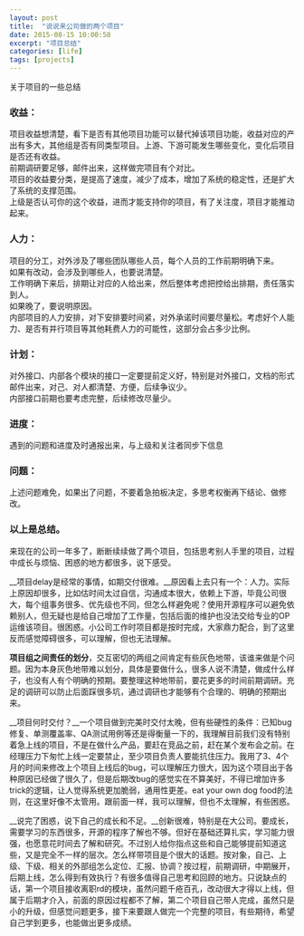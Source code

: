 ```yaml
---
layout: post
title:  "说说来公司做的两个项目"
date: 2015-08-15 10:00:58
excerpt: "项目总结"
categories: [life]
tags: [projects]
---
```


关于项目的一些总结

<!--more-->

### 收益：
项目收益想清楚，看下是否有其他项目功能可以替代掉该项目功能，收益对应的产出有多大，其他组是否有同类型项目。上游、下游可能发生哪些变化，变化后项目是否还有收益。  
前期调研要足够，邮件出来，这样做完项目有个对比。  
项目的收益要分类，是提高了速度，减少了成本，增加了系统的稳定性，还是扩大了系统的支撑范围。  
上级是否认可你的这个收益，进而才能支持你的项目，有了关注度，项目才能推动起来。  

### 人力：
项目的分工，对外涉及了哪些团队哪些人员，每个人员的工作前期明确下来。  
如果有改动，会涉及到哪些人，也要说清楚。  
工作明确下来后，排期让对应的人给出来，然后整体考虑把控给出排期，责任落实到人。   
如果晚了，要说明原因。  
内部项目的人力安排，对下安排要时间紧，对外承诺时间要尽量松。考虑好个人能力、是否有并行项目等其他耗费人力的可能性，这部分会占多少比例。   

### 计划：
对外接口、内部各个模块的接口一定要提前定义好，特别是对外接口，文档的形式邮件出来，对己、对人都清楚、方便，后续争议少。  
内部接口前期也要考虑完整，后续修改尽量少。   

### 进度：
遇到的问题和进度及时通报出来，与上级和关注者同步下信息  

### 问题：
上述问题难免，如果出了问题，不要着急拍板决定，多思考权衡再下结论、做修改。

### 以上是总结。
来现在的公司一年多了，断断续续做了两个项目，包括思考别人手里的项目，过程中成长与烦恼、困惑的地方都很多，说下感受。  

__项目delay是经常的事情，如期交付很难。__原因看上去只有一个：人力。实际上原因却很多，比如估时间太过自信，沟通成本很大，依赖上下游，毕竟公司很大，每个组事务很多、优先级也不同，但怎么样避免呢？使用开源程序可以避免依赖别人，但无疑也是给自己增加了工作量，包括后面的维护也没法交给专业的OP运维该项目。很困惑。小公司工作时项目都是按时完成，大家鼎力配合，到了这里反而感觉障碍很多，可以理解，但也无法理解。  

__项目组之间责任的划分__，交互密切的两组之间肯定有些灰色地带，该谁来做是个问题。因为本身灰色地带难以划分，具体是要做什么，很多人说不清楚，做成什么样子，也没有人有个明确的预期。要整理这种地带前，要花更多的时间前期调研。充足的调研可以防止后面踩很多坑，通过调研也才能够有个合理的、明确的预期出来。  

__项目何时交付？__一个项目做到完美时交付太晚，但有些硬性的条件：已知bug修复、单测覆盖率、QA测试用例等还是得衡量一下的，我理解目前我们没有特别着急上线的项目，不是在做什么产品，要赶在竞品之前，赶在某个发布会之前。在经理压力下匆忙上线一定要禁止，至少项目负责人要能抗住压力。我用了3、4个月的时间来修改上个项目上线后的bug，可以理解压力很大，因为这个项目出于各种原因已经做了很久了，但是后期改bug的感觉实在不算美好，不得已增加许多trick的逻辑，让人觉得系统更加脆弱，通用性更差。eat your own dog food的法则，在这里好像不太管用。跟前面一样，我可以理解，但也不太理解，有些困惑。  

__说完了困惑，说下自己的成长和不足。__创新很难，特别是在大公司。要成长，需要学习的东西很多，开源的程序了解也不够。但好在基础还算扎实，学习能力很强，也愿意花时间去了解和研究。不过别人给你指点这些和自己能够提前知道这些，又是完全不一样的层次。怎么样带项目是个很大的话题。按对象，自己、上级、下级、相关的外部组怎么定位、汇报、协调？按过程，前期调研，中期展开，后期上线，怎么得到有效执行？有很多值得自己思考和回顾的地方。只说缺点的话，第一个项目接收离职rd的模块，虽然问题千疮百孔，改动很大才得以上线，但属于后期才介入，前面的原因过程都不了解，第二个项目自己带人完成，虽然只是小的升级，但感觉问题更多，接下来要跟人做完一个完整的项目，有些期待，希望自己学到更多，也能做出更多成绩。  
